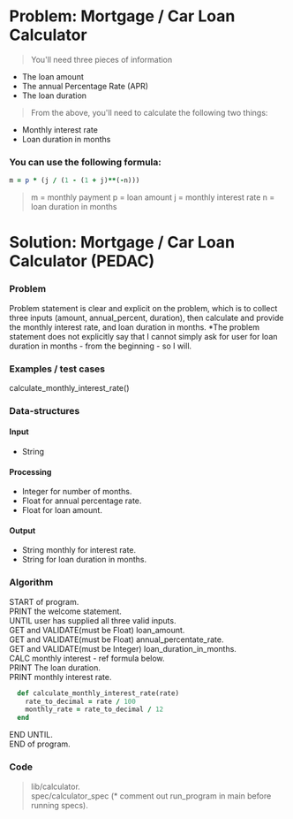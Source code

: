 # Problem: Mortgage / Car Loan Calculator

> You'll need three pieces of information
* The loan amount
* The annual Percentage Rate (APR)
* The loan duration 


> From the above, you'll need to calculate the following two things:
* Monthly interest rate
* Loan duration in months


### You can use the following formula:

```rb
m = p * (j / (1 - (1 + j)**(-n)))
```
> m = monthly payment
> p = loan amount
> j = monthly interest rate
> n = loan duration in months


# Solution: Mortgage / Car Loan Calculator (PEDAC)

### Problem
Problem statement is clear and explicit on the problem, which is to collect three inputs (amount, annual_percent, duration), then calculate and provide the monthly interest rate, and loan duration in months.
*The problem statement does not explicitly say that I cannot simply ask for user for loan duration in months - from the beginning - so I will.

### Examples / test cases
calculate_monthly_interest_rate()


### Data-structures
#### Input
* String

#### Processing
* Integer for number of months.   
* Float for annual percentage rate.  
* Float for loan amount.  

#### Output
* String monthly for interest rate.  
* String for loan duration in months.

### Algorithm

START of program.  
PRINT the welcome statement.   
UNTIL user has supplied all three valid inputs.  
GET and VALIDATE(must be Float) loan_amount.  
GET and VALIDATE(must be Float) annual_percentate_rate.  
GET and VALIDATE(must be Integer) loan_duration_in_months.  
CALC monthly interest - ref formula below.  
PRINT The loan duration.  
PRINT monthly interest rate.  

```ruby
  def calculate_monthly_interest_rate(rate)
    rate_to_decimal = rate / 100
    monthly_rate = rate_to_decimal / 12
  end
```
END UNTIL.  
END of program.  

### Code
>lib/calculator.  
>spec/calculator_spec (* comment out run_program in main before running specs). 
